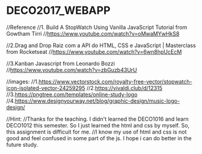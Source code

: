 # DECO2017_WEBAPP

//Reference
//1. Build A StopWatch Using Vanilla JavaScript Tutorial from Gowtham Tirri
//https://www.youtube.com/watch?v=oMwaMYwHkS8

//2.Drag and Drop Raiz com a API do HTML, CSS e JavaScript | Masterclass from Rocketseat
//https://www.youtube.com/watch?v=6wn8hpUcEcM

//3.Kanban Javascript from Leonardo Bozzi
//https://www.youtube.com/watch?v=zbGuzb43UrU

//images:
//1.https://www.vectorstock.com/royalty-free-vector/stopwatch-icon-isolated-vector-24259295
//2.https://vivaldi.club/d/12315
//3.https://pngtree.com/templates/online-study-logo
//4.https://www.designyourway.net/blog/graphic-design/music-logo-design/


//Hint:
//Thanks for the teaching. I didn't learned the DECO1016 and learn DECO1012 this semester. So I just learned the html and css by myself. So, this assignment is difficuit for me.
//I know my use of html and css is not good and feel confused in some part of the js. I hope i can do better in the future study.

